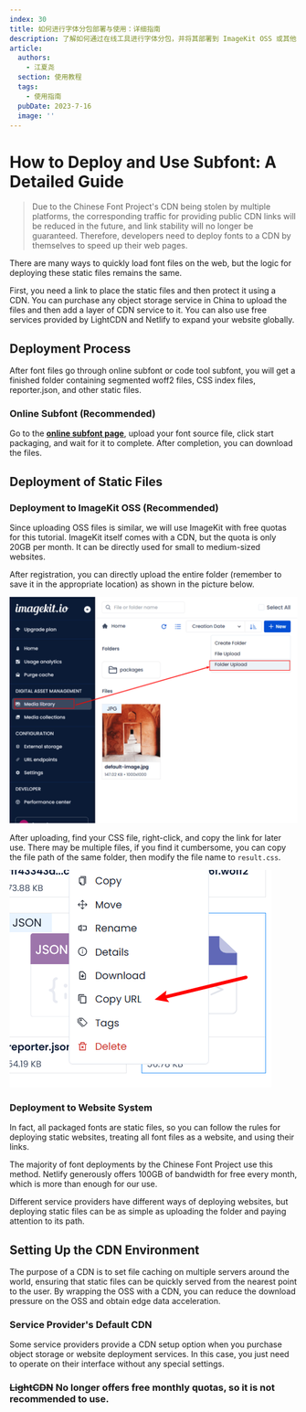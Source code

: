 ```yaml
---
index: 30
title: 如何进行字体分包部署与使用：详细指南
description: 了解如何通过在线工具进行字体分包，并将其部署到 ImageKit OSS 或其他 CDN 服务中。本文提供详细步骤和图文教程，帮助开发者优化网页加载速度。
article:
  authors:
    - 江夏尧
  section: 使用教程
  tags:
    - 使用指南
  pubDate: 2023-7-16
  image: ''
---
```

# How to Deploy and Use Subfont: A Detailed Guide

> Due to the Chinese Font Project's CDN being stolen by multiple platforms, the corresponding traffic for providing public CDN links will be reduced in the future, and link stability will no longer be guaranteed. Therefore, developers need to deploy fonts to a CDN by themselves to speed up their web pages.

There are many ways to quickly load font files on the web, but the logic for deploying these static files remains the same.

First, you need a link to place the static files and then protect it using a CDN. You can purchase any object storage service in China to upload the files and then add a layer of CDN service to it. You can also use free services provided by LightCDN and Netlify to expand your website globally.

## Deployment Process

After font files go through online subfont or code tool subfont, you will get a finished folder containing segmented woff2 files, CSS index files, reporter.json, and other static files.

### Online Subfont (Recommended)

Go to the [**online subfont page**](/online-split), upload your font source file, click start packaging, and wait for it to complete. After completion, you can download the files.

## Deployment of Static Files

### Deployment to ImageKit OSS (Recommended)

Since uploading OSS files is similar, we will use ImageKit with free quotas for this tutorial. ImageKit itself comes with a CDN, but the quota is only 20GB per month. It can be directly used for small to medium-sized websites.

After registration, you can directly upload the entire folder (remember to save it in the appropriate location) as shown in the picture below.

![image_folder_upload_guide](/assets/image_folder_upload_guide.png)

After uploading, find your CSS file, right-click, and copy the link for later use. There may be multiple files, if you find it cumbersome, you can copy the file path of the same folder, then modify the file name to `result.css`.

![how_to_get_image_url](/assets/how_to_get_image_url.png)

### Deployment to Website System

In fact, all packaged fonts are static files, so you can follow the rules for deploying static websites, treating all font files as a website, and using their links.

The majority of font deployments by the Chinese Font Project use this method. Netlify generously offers 100GB of bandwidth for free every month, which is more than enough for our use.

Different service providers have different ways of deploying websites, but deploying static files can be as simple as uploading the folder and paying attention to its path.

## Setting Up the CDN Environment

The purpose of a CDN is to set file caching on multiple servers around the world, ensuring that static files can be quickly served from the nearest point to the user. By wrapping the OSS with a CDN, you can reduce the download pressure on the OSS and obtain edge data acceleration.

### Service Provider's Default CDN

Some service providers provide a CDN setup option when you purchase object storage or website deployment services. In this case, you just need to operate on their interface without any special settings.

### ~~LightCDN~~ No longer offers free monthly quotas, so it is not recommended to use.

